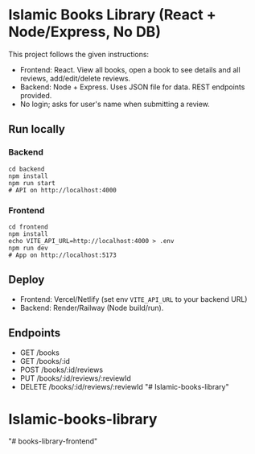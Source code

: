 # Islamic Books Library (React + Node/Express, No DB)

This project follows the given instructions: 
- Frontend: React. View all books, open a book to see details and all reviews, add/edit/delete reviews.
- Backend: Node + Express. Uses JSON file for data. REST endpoints provided.
- No login; asks for user's name when submitting a review.

## Run locally

### Backend
```
cd backend
npm install
npm run start
# API on http://localhost:4000
```

### Frontend
```
cd frontend
npm install
echo VITE_API_URL=http://localhost:4000 > .env
npm run dev
# App on http://localhost:5173
```

## Deploy
- Frontend: Vercel/Netlify (set env `VITE_API_URL` to your backend URL)
- Backend: Render/Railway (Node build/run).

## Endpoints
- GET /books
- GET /books/:id
- POST /books/:id/reviews
- PUT /books/:id/reviews/:reviewId
- DELETE /books/:id/reviews/:reviewId
"# Islamic-books-library" 
# Islamic-books-library
"# books-library-frontend" 
